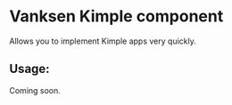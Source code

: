 # Vanksen Kimple component

Allows you to implement Kimple apps very quickly.

## Usage:

Coming soon.